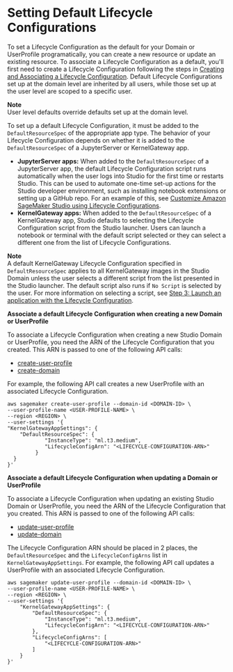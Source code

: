 # Setting Default Lifecycle Configurations<a name="studio-lcc-defaults"></a>

To set a Lifecycle Configuration as the default for your Domain or UserProfile programatically, you can create a new resource or update an existing resource\. To associate a Lifecycle Configuration as a default, you'll first need to create a Lifecycle Configuration following the steps in [Creating and Associating a Lifecycle Configuration](studio-lcc-create.md)\. Default Lifecycle Configurations set up at the domain level are inherited by all users, while those set up at the user level are scoped to a specific user\. 

**Note**  
User level defaults override defaults set up at the domain level\.

To set up a default Lifecycle Configuration, it must be added to the `DefaultResourceSpec` of the appropriate app type\. The behavior of your Lifecycle Configuration depends on whether it is added to the `DefaultResourceSpec` of a JupyterServer or KernelGateway app\. 
+ **JupyterServer apps:** When added to the `DefaultResourceSpec` of a JupyterServer app, the default Lifecycle Configuration script runs automatically when the user logs into Studio for the first time or restarts Studio\. This can be used to automate one\-time set\-up actions for the Studio developer environment, such as installing notebook extensions or setting up a GitHub repo\. For an example of this, see [Customize Amazon SageMaker Studio using Lifecycle Configurations](http://aws.amazon.com/blogs/machine-learning/customize-amazon-sagemaker-studio-using-lifecycle-configurations/)\.
+ **KernelGateway apps:** When added to the `DefaultResourceSpec` of a KernelGateway app, Studio defaults to selecting the Lifecycle Configuration script from the Studio launcher\. Users can launch a notebook or terminal with the default script selected or they can select a different one from the list of Lifecycle Configurations\.

**Note**  
A default KernelGateway Lifecycle Configuration specified in `DefaultResourceSpec` applies to all KernelGateway images in the Studio Domain unless the user selects a different script from the list presented in the Studio launcher\. The default script also runs if `No Script` is selected by the user\. For more information on selecting a script, see [Step 3: Launch an application with the Lifecycle Configuration](studio-lcc-create-console.md#studio-lcc-create-console-step3)\.

**Associate a default Lifecycle Configuration when creating a new Domain or UserProfile**

To associate a Lifecycle Configuration when creating a new Studio Domain or UserProfile, you need the ARN of the Lifecycle Configuration that you created\. This ARN is passed to one of the following API calls:
+ [create\-user\-profile](https://docs.aws.amazon.com/sagemaker/latest/APIReference/API_CreateUserProfile.html)
+ [create\-domain](https://docs.aws.amazon.com/sagemaker/latest/APIReference/API_CreateDomain.html)

For example, the following API call creates a new UserProfile with an associated Lifecycle Configuration\.

```
aws sagemaker create-user-profile --domain-id <DOMAIN-ID> \
--user-profile-name <USER-PROFILE-NAME> \
--region <REGION> \
--user-settings '{
"KernelGatewayAppSettings": {
    "DefaultResourceSpec": { 
            "InstanceType": "ml.t3.medium",
            "LifecycleConfigArn": "<LIFECYCLE-CONFIGURATION-ARN>"
         }
  }
}'
```

**Associate a default Lifecycle Configuration when updating a Domain or UserProfile**

To associate a Lifecycle Configuration when updating an existing Studio Domain or UserProfile, you need the ARN of the Lifecycle Configuration that you created\. This ARN is passed to one of the following API calls:
+ [update\-user\-profile](https://docs.aws.amazon.com/sagemaker/latest/APIReference/API_UpdateUserProfile.html)
+ [update\-domain](https://docs.aws.amazon.com/sagemaker/latest/APIReference/API_UpdateDomain.html)

The Lifecycle Configuration ARN should be placed in 2 places, the `DefaultResourceSpec` and the `LifecycleConfigArns` list in `KernelGatewayAppSettings`\. For example, the following API call updates a UserProfile with an associated Lifecycle Configuration\.

```
aws sagemaker update-user-profile --domain-id <DOMAIN-ID> \
--user-profile-name <USER-PROFILE-NAME> \
--region <REGION> \
--user-settings '{
	"KernelGatewayAppSettings": {
		"DefaultResourceSpec": {
			"InstanceType": "ml.t3.medium",
			"LifecycleConfigArn": "<LIFECYCLE-CONFIGURATION-ARN>"
		},
		"LifecycleConfigArns": [
			"<LIFECYCLE-CONFIGURATION-ARN>"
		]
	}
}'
```
